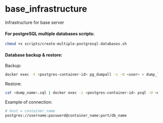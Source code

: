 # base_infrastructure

Infrastructure for base server

#### For postgreSQL multiple databases scripts:

```sh
chmod +x scripts/create-multiple-postgresql-databases.sh
```

#### Database backup & restore:

Backup:

```sh
docker exec -t <postgres-container-id> pg_dumpall -c -U <user> > dump_`date +%d-%m-%Y"_"%H_%M_%S`.sql
```

Restore:

```sh
cat <dump_name>.sql | docker exec -i <postgres-container-id> psql -U <user>
```

Example of connection:

```sh
# host = container_name
postgres://username:password@container_name:port/db_name
```
